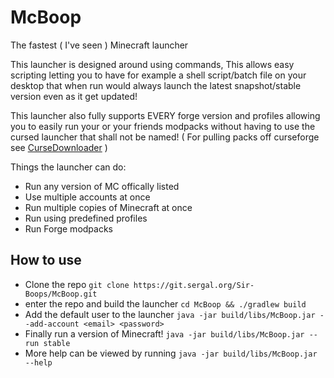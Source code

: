 # McBoop

The fastest ( I've seen ) Minecraft launcher

This launcher is designed around using commands, This allows easy scripting letting you to have for example a shell script/batch file on your desktop that when run would always launch the latest snapshot/stable version even as it get updated!

This launcher also fully supports EVERY forge version and profiles allowing you to easily run your or your friends modpacks without having to use the cursed launcher that shall not be named! ( For pulling packs off curseforge see [CurseDownloader](https://git.sergal.org/Sir-Boops/CurseDownloader) )

Things the launcher can do:
* Run any version of MC offically listed
* Use multiple accounts at once
* Run multiple copies of Minecraft at once
* Run using predefined profiles
* Run Forge modpacks

How to use
---
* Clone the repo `git clone https://git.sergal.org/Sir-Boops/McBoop.git`
* enter the repo and build the launcher `cd McBoop && ./gradlew build`
* Add the default user to the launcher `java -jar build/libs/McBoop.jar --add-account <email> <password>`
* Finally run a version of Minecraft! `java -jar build/libs/McBoop.jar --run stable`
* More help can be viewed by running `java -jar build/libs/McBoop.jar --help`
